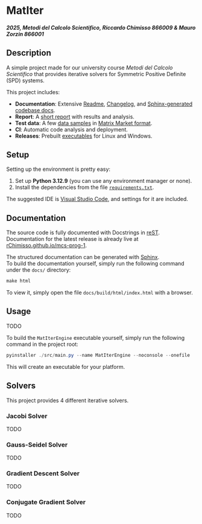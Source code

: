 # MatIter

##### *2025, Metodi del Calcolo Scientifico, Riccardo Chimisso 866009 & Mauro Zorzin 866001*

## Description

A simple project made for our university course *Metodi del Calcolo Scientifico* that provides iterative solvers for Symmetric Positive Definite (SPD) systems.

This project includes:

- **Documentation**: Extensive [Readme](/README.md), [Changelog](/CHANGELOG.md), and [Sphinx-generated codebase docs](https://rChimisso.github.io/mcs-prog-1/).
- **Report**: A [short report](/REPORT.md) with results and analysis.
- **Test data**: A few [data samples](/data/) in [Matrix Market format](https://math.nist.gov/MatrixMarket/formats.html).
- **CI**: Automatic code analysis and deployment.
- **Releases**: Prebuilt [executables](https://github.com/rChimisso/mcs-prog-1/releases) for Linux and Windows.

## Setup

Setting up the environment is pretty easy:

1. Set up **Python 3.12.9** (you can use any environment manager or none).
2. Install the dependencies from the file [`requirements.txt`](/requirements.txt).

The suggested IDE is [Visual Studio Code](https://code.visualstudio.com/), and settings for it are included.

## Documentation

The source code is fully documented with Docstrings in [reST](https://docutils.sourceforge.io/rst.html).  
Documentation for the latest release is already live at [rChimisso.github.io/mcs-prog-1](https://rChimisso.github.io/mcs-prog-1/).  

The structured documentation can be generated with [Sphinx](https://www.sphinx-doc.org/en/master/).  
To build the documentation yourself, simply run the following command under the `docs/` directory:
```powershell
make html
```
To view it, simply open the file `docs/build/html/index.html` with a browser.

## Usage

TODO

To build the `MatIterEngine` executable yourself, simply run the following command in the project root:
```powershell
pyinstaller ./src/main.py --name MatIterEngine --noconsole --onefile
```
This will create an executable for your platform.

## Solvers

This project provides 4 different iterative solvers.

### Jacobi Solver

TODO

### Gauss-Seidel Solver

TODO

### Gradient Descent Solver

TODO

### Conjugate Gradient Solver

TODO
